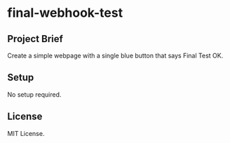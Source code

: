 # final-webhook-test

## Project Brief
Create a simple webpage with a single blue button that says Final Test OK.

## Setup
No setup required.

## License
MIT License.